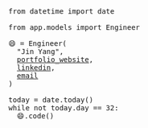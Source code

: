 <pre>
from datetime import date

from app.models import Engineer

😄 = Engineer(
  "Jin Yang",
  <a href="https://chenjinyang.vercel.app/" target="_blank">portfolio_website</a>,
  <a href="https://www.linkedin.com/in/chen-jin-yang-37baa8202/" target="_blank">linkedin</a>,
  <a href="mailto:chenjinyang4192@gmail.com">email</a>
)

today = date.today()
while not today.day == 32:
  😄.code()
</pre>
